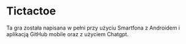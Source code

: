 # Tictactoe

Ta gra została napisana w pełni przy użyciu Smartfona z Androidem i aplikacją GitHub mobile oraz z użyciem Chatgpt. 
